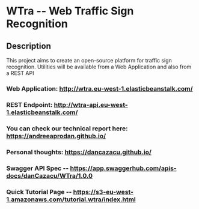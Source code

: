 # WTra -- Web Traffic Sign Recognition

## Description
  This project aims to create an open-source platform for traffic sign recognition. Utilities will be available from a Web Application and also from a REST API
  
### Web Application: http://wtra.eu-west-1.elasticbeanstalk.com/

### REST Endpoint: http://wtra-api.eu-west-1.elasticbeanstalk.com/

### You can check our technical report here: https://andreeaprodan.github.io/

### Personal thoughts: https://dancazacu.github.io/

### Swagger API Spec -- https://app.swaggerhub.com/apis-docs/danCazacu/WTra/1.0.0

### Quick Tutorial Page -- https://s3-eu-west-1.amazonaws.com/tutorial.wtra/index.html
